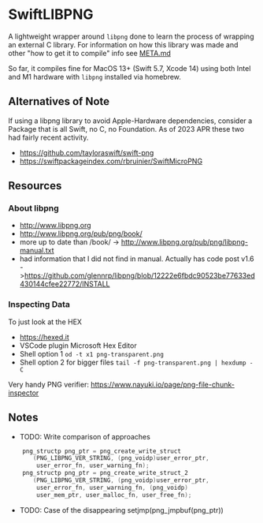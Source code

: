 # SwiftLIBPNG

A lightweight wrapper around `libpng` done to learn the process of wrapping an external C library. For information on how this library was made and other "how to get it to compile" info see [META.md](META.md)

So far, it compiles fine for MacOS 13+ (Swift 5.7, Xcode 14) using both Intel and M1 hardware with `libpng` installed via homebrew. 

## Alternatives of Note

If using a libpng library to avoid Apple-Hardware dependencies, consider a Package that is all Swift, no C, no Foundation. As of 2023 APR these two had fairly recent activity. 

- https://github.com/tayloraswift/swift-png
- https://swiftpackageindex.com/rbruinier/SwiftMicroPNG

## Resources

### About libpng

- <http://www.libpng.org>
- <http://www.libpng.org/pub/png/book/>
- more up to date than /book/ -> <http://www.libpng.org/pub/png/libpng-manual.txt> 
- had information that I did not find in manual. Actually has code post v1.6 -><https://github.com/glennrp/libpng/blob/12222e6fbdc90523be77633ed430144cfee22772/INSTALL> 

### Inspecting Data

To just look at the HEX

- <https://hexed.it>
- VSCode plugin Microsoft Hex Editor 
- Shell option 1 `od -t x1 png-transparent.png`
- Shell option 2 for bigger files `tail -f png-transparent.png | hexdump -C`

Very handy PNG verifier: <https://www.nayuki.io/page/png-file-chunk-inspector>


## Notes

- TODO: Write comparison of approaches

```c
    png_structp png_ptr = png_create_write_struct
       (PNG_LIBPNG_VER_STRING, (png_voidp)user_error_ptr,
        user_error_fn, user_warning_fn);
    png_structp png_ptr = png_create_write_struct_2
       (PNG_LIBPNG_VER_STRING, (png_voidp)user_error_ptr,
        user_error_fn, user_warning_fn, (png_voidp)
        user_mem_ptr, user_malloc_fn, user_free_fn);
```

- TODO: Case of the disappearing setjmp(png_jmpbuf(png_ptr))
